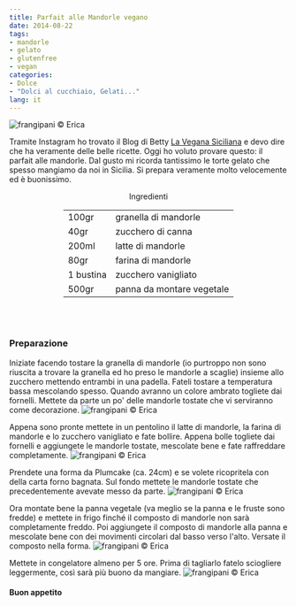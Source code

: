 ```yaml
---
title: Parfait alle Mandorle vegano
date: 2014-08-22
tags:
- mandorle
- gelato
- glutenfree
- vegan
categories:
- Dolce
- "Dolci al cucchiaio, Gelati..."
lang: it
---
```

![](header.jpg "frangipani © Erica")

Tramite Instagram ho trovato il Blog di Betty <a href="http://laveganasiciliana.blogspot.ch/2014/08/parfait-di-mandorle.html" target="_blank">La Vegana Siciliana</a> e devo dire che ha veramente delle belle ricette. Oggi ho voluto provare questo: il parfait alle mandorle. Dal gusto mi ricorda tantissimo le torte gelato che spesso mangiamo da noi in Sicilia. Si prepara veramente molto velocemente ed è buonissimo.


<div id="wrapper" style="text-align: center">
  <div id="yourdiv" style="display: inline-block;">
    <div class="ingredients">
      <div class="ingredients-title">Ingredienti</div>
      <table>
        <tbody>
          <tr>
            <td>100gr</td>
            <td>granella di mandorle</td>
          </tr>
          <tr>
            <td>40gr</td>
            <td>zucchero di canna</td>
          </tr>
          <tr>
            <td>200ml</td>
            <td>latte di mandorle</td>
          </tr>
          <tr>
            <td>80gr</td>
            <td>farina di mandorle</td>
          </tr>
          <tr>
            <td>1 bustina</td>
            <td>zucchero vanigliato</td>
          </tr>
          <tr>
            <td>500gr</td>
            <td>panna da montare vegetale</td>
          </tr>
        </tbody>
      </table>
      <br></br>
    </div>
  </div>
</div>


<h3>
  <font color="grey">
    <i class="fa fa-cogs"></i>
  </font> Preparazione
</h3>

Iniziate facendo tostare la granella di mandorle (io purtroppo non sono riuscita a trovare la granella ed ho preso le mandorle a scaglie) insieme allo zucchero mettendo entrambi in una padella. Fateli tostare a temperatura bassa mescolando spesso. Quando avranno un colore ambrato togliete dai fornelli. Mettete da parte un po' delle mandorle tostate che vi serviranno come decorazione.
![](mandorle.jpg "frangipani © Erica")

Appena sono pronte mettete in un pentolino il latte di mandorle, la farina di mandorle e lo zucchero vanigliato e fate bollire. Appena bolle togliete dai fornelli e aggiungete le mandorle tostate, mescolate bene e fate raffreddare completamente.
![](composto.jpg "frangipani © Erica")

Prendete una forma da Plumcake (ca. 24cm) e se volete ricopritela con della carta forno bagnata. Sul fondo mettete le mandorle tostate che precedentemente avevate messo da parte.
![](mandorle2.jpg "frangipani © Erica")

Ora montate bene la panna vegetale (va meglio se la panna e le fruste sono fredde) e mettete in frigo finché il composto di mandorle non sarà completamente freddo. Poi aggiungete il composto di mandorle alla panna e mescolate bene con dei movimenti circolari dal basso verso l'alto. Versate il composto nella forma.
![](teglia.jpg "frangipani © Erica")

Mettete in congelatore almeno per 5 ore. Prima di tagliarlo fatelo sciogliere leggermente, così sarà più buono da mangiare.
![](risultato.jpg "frangipani © Erica")



<h4>Buon appetito
  <font color="red">
    <i class="fa fa-smile-o"></i>
  </font>
</h4>